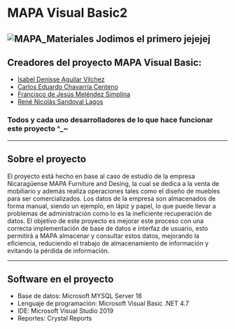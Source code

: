 # MAPA Visual Basic2

![MAPA_Materiales](https://drive.google.com/file/d/1gwz-TxMy2X3FGVxL98XnZ5ySYPcf9tjR/view?usp=drive_link)
 Jodimos el primero jejejej
---
## Creadores del proyecto MAPA Visual Basic:
- [Isabel Denisse Aguilar Vílchez](https://github.com/denisseaguilar "Isabel Denisse Aguilar Vilchez")
- [Carlos Eduardo Chavarría Centeno](https://github.com/EdCenten0 "Carlos Eduardo Chavarria Centeno")
- [Francisco de Jesús Meléndez Simplina](https://github.com/FranciscoMelen10 "Francisco de Jesús Meléndez Simplina")
- [René Nicolás Sandoval Lagos](https://github.com/Rene-Sandoval "René Nicolás Sandoval Lagos")

### Todos y cada uno desarrolladores de lo que hace funcionar este proyecto ^_~
----
## Sobre el proyecto

El proyecto está hecho en base al caso de estudio de la empresa Nicaragüense MAPA Furniture and Desing, la cual se dedica a la venta de mobiliario y además realiza operaciones tales como el diseño de muebles para ser comercializados. Los datos de la empresa son almacenados de forma manual, siendo un ejemplo, en lápiz y papel, lo que puede llevar a problemas de administración como lo es la ineficiente recuperación de datos. El objetivo de este proyecto es mejorar este proceso con una correcta implementación de base de datos e interfaz de usuario, esto permitirá a MAPA almacenar y consultar estos datos, mejorando la eficiencia, reduciendo el trabajo de almacenamiento de información y evitando la pérdida de información.

----
## Software en el proyecto
- Base de datos: Microsoft MYSQL Server 18
- Lenguaje de programación: Microsoft Visual Basic .NET 4.7
- IDE: Microsoft Visual Studio 2019
- Reportes: Crystal Reports






